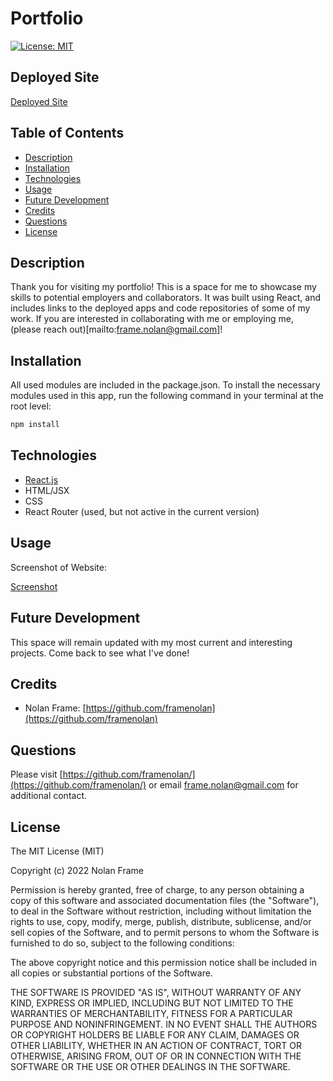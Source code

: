 # Portfolio

[![License: MIT](https://img.shields.io/badge/License-MIT-blue.svg)](https://opensource.org/licenses/MIT)

## Deployed Site

[Deployed Site]()

## Table of Contents
* [Description](#description)
* [Installation](#installation)
* [Technologies](#technologies)
* [Usage](#usage)
* [Future Development](#future-development)
* [Credits](#credits)
* [Questions](#questions)
* [License](#license)

## Description

Thank you for visiting my portfolio! This is a space for me to showcase my skills to potential employers and collaborators. It was built using React, and includes links to the deployed apps and code repositories of some of my work. If you are interested in collaborating with me or employing me, (please reach out)[mailto:frame.nolan@gmail.com]!

## Installation

All used modules are included in the package.json. To install the necessary modules used in this app, run the following command in your terminal at the root level:

```md
npm install
```

## Technologies

- [React.js](https://reactjs.org/)
- HTML/JSX
- CSS
- React Router (used, but not active in the current version)

## Usage

Screenshot of Website:

[Screenshot](./src/assets/ScreenshotAbout.png)

## Future Development

This space will remain updated with my most current and interesting projects. Come back to see what I've done!

## Credits

- Nolan Frame: [https://github.com/framenolan](https://github.com/framenolan)

## Questions

Please visit [https://github.com/framenolan/](https://github.com/framenolan/) or email [frame.nolan@gmail.com](mailto:frame.nolan@gmail.com) for additional contact.

## License

The MIT License (MIT)

Copyright (c) 2022 Nolan Frame

Permission is hereby granted, free of charge, to any person obtaining a copy of this software and associated documentation files (the "Software"), to deal in the Software without restriction, including without limitation the rights to use, copy, modify, merge, publish, distribute, sublicense, and/or sell copies of the Software, and to permit persons to whom the Software is furnished to do so, subject to the following conditions:

The above copyright notice and this permission notice shall be included in all copies or substantial portions of the Software.

THE SOFTWARE IS PROVIDED "AS IS", WITHOUT WARRANTY OF ANY KIND, EXPRESS OR IMPLIED, INCLUDING BUT NOT LIMITED TO THE WARRANTIES OF MERCHANTABILITY, FITNESS FOR A PARTICULAR PURPOSE AND NONINFRINGEMENT. IN NO EVENT SHALL THE AUTHORS OR COPYRIGHT HOLDERS BE LIABLE FOR ANY CLAIM, DAMAGES OR OTHER LIABILITY, WHETHER IN AN ACTION OF CONTRACT, TORT OR OTHERWISE, ARISING FROM, OUT OF OR IN CONNECTION WITH THE SOFTWARE OR THE USE OR OTHER DEALINGS IN THE SOFTWARE.
